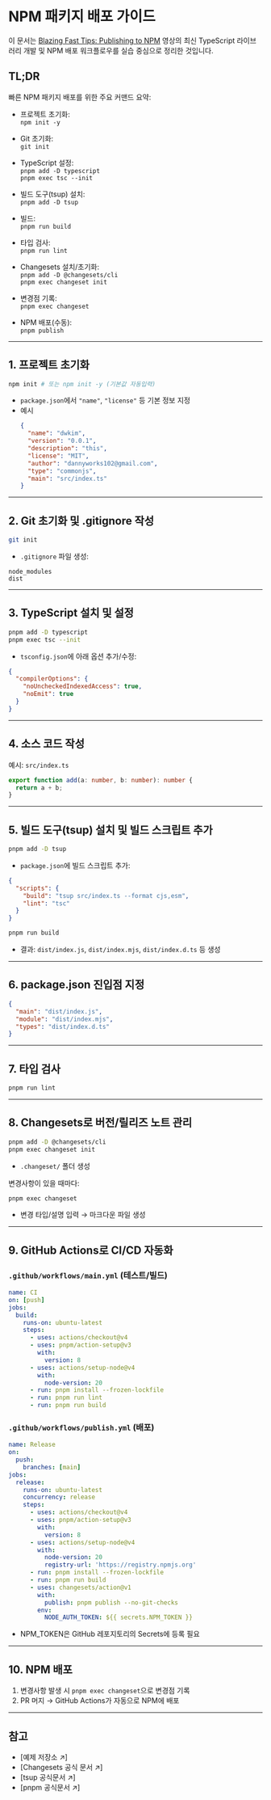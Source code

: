 # NPM 패키지 배포 가이드

이 문서는 [Blazing Fast Tips: Publishing to NPM](https://youtu.be/eh89VE3Mk5g?si=oXgStRKeVp8GBl7c) 영상의 최신 TypeScript 라이브러리 개발 및 NPM 배포 워크플로우를 실습 중심으로 정리한 것입니다.

## TL;DR

빠른 NPM 패키지 배포를 위한 주요 커맨드 요약:

- 프로젝트 초기화:  
  `npm init -y`
- Git 초기화:  
  `git init`
- TypeScript 설정:  
  `pnpm add -D typescript`  
  `pnpm exec tsc --init`

- 빌드 도구(tsup) 설치:  
  `pnpm add -D tsup`
- 빌드:  
  `pnpm run build`
- 타입 검사:  
  `pnpm run lint`
- Changesets 설치/초기화:  
  `pnpm add -D @changesets/cli`  
  `pnpm exec changeset init`
- 변경점 기록:  
  `pnpm exec changeset`
- NPM 배포(수동):  
  `pnpm publish`

---

## 1. 프로젝트 초기화

```bash
npm init # 또는 npm init -y (기본값 자동입력)
```

- `package.json`에서 `"name"`, `"license"` 등 기본 정보 지정
- 예시
  ```json
  {
    "name": "dwkim",
    "version": "0.0.1",
    "description": "this",
    "license": "MIT",
    "author": "dannyworks102@gmail.com",
    "type": "commonjs",
    "main": "src/index.ts"
  }
  ```

---

## 2. Git 초기화 및 .gitignore 작성

```bash
git init
```

- `.gitignore` 파일 생성:

```
node_modules
dist
```

---

## 3. TypeScript 설치 및 설정

```bash
pnpm add -D typescript
pnpm exec tsc --init
```

- `tsconfig.json`에 아래 옵션 추가/수정:

```json
{
  "compilerOptions": {
    "noUncheckedIndexedAccess": true,
    "noEmit": true
  }
}
```

---

## 4. 소스 코드 작성

예시: `src/index.ts`

```typescript
export function add(a: number, b: number): number {
  return a + b;
}
```

---

## 5. 빌드 도구(tsup) 설치 및 빌드 스크립트 추가

```bash
pnpm add -D tsup
```

- `package.json`에 빌드 스크립트 추가:

```json
{
  "scripts": {
    "build": "tsup src/index.ts --format cjs,esm",
    "lint": "tsc"
  }
}
```

```bash
pnpm run build
```

- 결과: `dist/index.js`, `dist/index.mjs`, `dist/index.d.ts` 등 생성

---

## 6. package.json 진입점 지정

```json
{
  "main": "dist/index.js",
  "module": "dist/index.mjs",
  "types": "dist/index.d.ts"
}
```

---

## 7. 타입 검사

```bash
pnpm run lint
```

---

## 8. Changesets로 버전/릴리즈 노트 관리

```bash
pnpm add -D @changesets/cli
pnpm exec changeset init
```

- `.changeset/` 폴더 생성

변경사항이 있을 때마다:

```bash
pnpm exec changeset
```

- 변경 타입/설명 입력 → 마크다운 파일 생성

---

## 9. GitHub Actions로 CI/CD 자동화

### `.github/workflows/main.yml` (테스트/빌드)

```yaml
name: CI
on: [push]
jobs:
  build:
    runs-on: ubuntu-latest
    steps:
      - uses: actions/checkout@v4
      - uses: pnpm/action-setup@v3
        with:
          version: 8
      - uses: actions/setup-node@v4
        with:
          node-version: 20
      - run: pnpm install --frozen-lockfile
      - run: pnpm run lint
      - run: pnpm run build
```

### `.github/workflows/publish.yml` (배포)

```yaml
name: Release
on:
  push:
    branches: [main]
jobs:
  release:
    runs-on: ubuntu-latest
    concurrency: release
    steps:
      - uses: actions/checkout@v4
      - uses: pnpm/action-setup@v3
        with:
          version: 8
      - uses: actions/setup-node@v4
        with:
          node-version: 20
          registry-url: 'https://registry.npmjs.org'
      - run: pnpm install --frozen-lockfile
      - run: pnpm run build
      - uses: changesets/action@v1
        with:
          publish: pnpm publish --no-git-checks
        env:
          NODE_AUTH_TOKEN: ${{ secrets.NPM_TOKEN }}
```

- NPM_TOKEN은 GitHub 레포지토리의 Secrets에 등록 필요

---

## 10. NPM 배포

1. 변경사항 발생 시 `pnpm exec changeset`으로 변경점 기록
2. PR 머지 → GitHub Actions가 자동으로 NPM에 배포

---

## 참고

- [예제 저장소 ↗]
- [Changesets 공식 문서 ↗]
- [tsup 공식문서 ↗]
- [pnpm 공식문서 ↗]
